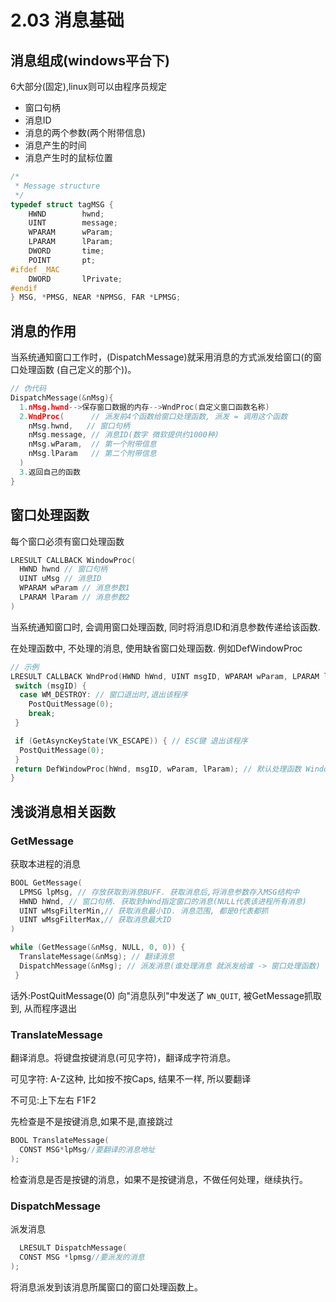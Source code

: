 # 2.03 消息基础

## 消息组成(windows平台下)

6大部分(固定),linux则可以由程序员规定

- 窗口句柄
- 消息ID
- 消息的两个参数(两个附带信息)
- 消息产生的时间
- 消息产生时的鼠标位置

```cpp
/*
 * Message structure
 */
typedef struct tagMSG {
    HWND        hwnd;
    UINT        message;
    WPARAM      wParam;
    LPARAM      lParam;
    DWORD       time;
    POINT       pt;
#ifdef _MAC
    DWORD       lPrivate;
#endif
} MSG, *PMSG, NEAR *NPMSG, FAR *LPMSG;
```

## 消息的作用

当系统通知窗口工作时，(DispatchMessage)就采用消息的方式派发给窗口(的窗口处理函数 (自己定义的那个))。

```cpp
// 伪代码
DispatchMessage(&nMsg){
  1.nMsg.hwnd-->保存窗口数据的内存-->WndProc(自定义窗口函数名称)
  2.WndProc(      // 派发前4个函数给窗口处理函数, 派发 = 调用这个函数
    nMsg.hwnd,   // 窗口句柄
    nMsg.message, // 消息ID(数字 微软提供约1000种)
    nMsg.wParam,  // 第一个附带信息
    nMsg.lParam   // 第二个附带信息
  )
  3.返回自己的函数
}
```

## 窗口处理函数

每个窗口必须有窗口处理函数

```cpp
LRESULT CALLBACK WindowProc(
  HWND hwnd // 窗口句柄
  UINT uMsg // 消息ID
  WPARAM wParam // 消息参数1
  LPARAM lParam // 消息参数2
)
```

当系统通知窗口时, 会调用窗口处理函数, 同时将消息ID和消息参数传递给该函数.

在处理函数中, 不处理的消息, 使用缺省窗口处理函数. 例如DefWindowProc

```cpp
// 示例
LRESULT CALLBACK WndProd(HWND hWnd, UINT msgID, WPARAM wParam, LPARAM lParam) {
 switch (msgID) {
  case WM_DESTROY: // 窗口退出时,退出该程序
    PostQuitMessage(0);
    break;
 }

 if (GetAsyncKeyState(VK_ESCAPE)) { // ESC键 退出该程序
  PostQuitMessage(0);
 }
 return DefWindowProc(hWnd, msgID, wParam, lParam); // 默认处理函数 Windows处理剩下的情况
}
```

## 浅谈消息相关函数

### GetMessage

获取本进程的消息

```cpp
BOOL GetMessage(
  LPMSG lpMsg, // 存放获取到消息BUFF. 获取消息后,将消息参数存入MSG结构中
  HWND hWnd, // 窗口句柄. 获取到hWnd指定窗口的消息(NULL代表该进程所有消息)
  UINT wMsgFilterMin,// 获取消息最小ID. 消息范围, 都是0代表都抓
  UINT wMsgFilterMax,// 获取消息最大ID
)
```

```cpp
while (GetMessage(&nMsg, NULL, 0, 0)) {
  TranslateMessage(&nMsg); // 翻译消息
  DispatchMessage(&nMsg); // 派发消息(谁处理消息 就派发给谁 -> 窗口处理函数)
 }
```

话外:PostQuitMessage(0) 向"消息队列"中发送了 `WN_QUIT`, 被GetMessage抓取到, 从而程序退出

### TranslateMessage

翻译消息。将键盘按键消息(可见字符)，翻译成字符消息。

可见字符: A-Z这种, 比如按不按Caps, 结果不一样, 所以要翻译

不可见:上下左右 F1F2

先检查是不是按键消息,如果不是,直接跳过

```cpp
BOOL TranslateMessage(
  CONST MSG*lpMsg//要翻译的消息地址
);
```

检查消息是否是按键的消息，如果不是按键消息，不做任何处理，继续执行。

### DispatchMessage

派发消息

```cpp
  LRESULT DispatchMessage(
  CONST MSG *lpmsg//要派发的消息
);
```

将消息派发到该消息所属窗口的窗口处理函数上。
